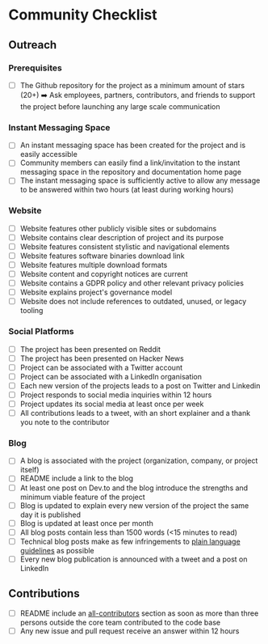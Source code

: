 # Community Checklist

## Outreach

### Prerequisites

- [ ] The Github repository for the project as a minimum amount of stars (20+) :arrow_right: Ask employees, partners, contributors, and friends to support the project before launching any large scale communication

### Instant Messaging Space

- [ ] An instant messaging space has been created for the project and is easily accessible
- [ ] Community members can easily find a link/invitation to the instant messaging space in the repository and documentation home page
- [ ] The instant messaging space is sufficiently active to allow any message to be answered within two hours (at least during working hours)

### Website

- [ ] Website features other publicly visible sites or subdomains
- [ ] Website contains clear description of project and its purpose
- [ ] Website features consistent stylistic and navigational elements
- [ ] Website features software binaries download link
- [ ] Website features multiple download formats
- [ ] Website content and copyright notices are current
- [ ] Website contains a GDPR policy and other relevant privacy policies
- [ ] Website explains project's governance model
- [ ] Website does not include references to outdated, unused, or legacy tooling

### Social Platforms

- [ ] The project has been presented on Reddit
- [ ] The project has been presented on Hacker News
- [ ] Project can be associated with a Twitter account
- [ ] Project can be associated with a LinkedIn organisation
- [ ] Each new version of the projects leads to a post on Twitter and Linkedin
- [ ] Project responds to social media inquiries within 12 hours
- [ ] Project updates its social media at least once per week
- [ ] All contributions leads to a tweet, with an short explainer and a thank you note to the contributor

### Blog

- [ ] A blog is associated with the project (organization, company, or project itself)
- [ ] README include a link to the blog
- [ ] At least one post on Dev.to and the blog introduce the strengths and minimum viable feature of the project
- [ ] Blog is updated to explain every new version of the project the same day it is published
- [ ] Blog is updated at least once per month
- [ ] All blog posts contain less than 1500 words (<15 minutes to read)
- [ ] Technical blog posts make as few infringements to [plain language guidelines](https://www.plainlanguage.gov/media/FederalPLGuidelines.pdf) as possible
- [ ] Every new blog publication is announced with a tweet and a post on LinkedIn

## Contributions

- [ ] README include an [all-contributors](https://github.com/all-contributors/all-contributors
) section as soon as more than three persons outside the core team contributed to the code base
- [ ] Any new issue and pull request receive an answer within 12 hours